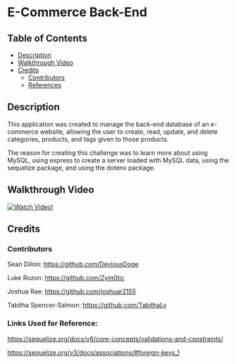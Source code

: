 # E-Commerce Back-End

## Table of Contents
  - [Description](#description)
  - [Walkthrough Video](#walkthrough-video)
  - [Credits](#credits)
    - [Contributors](#contributors)
    - [References](#links-used-for-reference)

## Description

This application was created to manage the back-end database of an e-commerce website, allowing the user to create, read, update, and delete categories, products, and tags given to those products.

The reason for creating this challenge was to learn more about using MySQL, using express to create a server loaded with MySQL data, using the sequelize package, and using the dotenv package.

## Walkthrough Video

[![Watch Video!](https://img.youtube.com/vi/X8ZM-k1fVzk/maxresdefault.jpg)](https://youtu.be/X8ZM-k1fVzk)

## Credits

### Contributors

Sean Dillon: https://github.com/DeviousDoge

Luke Rozon: https://github.com/Zym0tic

Joshua Rae: https://github.com/joshuar2155

Tabitha Spencer-Salmon: https://github.com/TabithaLy

### Links Used for Reference:

https://sequelize.org/docs/v6/core-concepts/validations-and-constraints/

https://sequelize.org/v3/docs/associations/#foreign-keys_1
